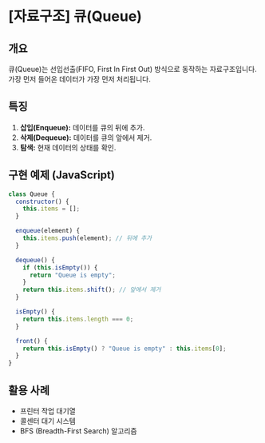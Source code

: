 # [자료구조] 큐(Queue)

## 개요

큐(Queue)는 선입선출(FIFO, First In First Out) 방식으로 동작하는 자료구조입니다.  
가장 먼저 들어온 데이터가 가장 먼저 처리됩니다.

## 특징

1. **삽입(Enqueue):** 데이터를 큐의 뒤에 추가.
2. **삭제(Dequeue):** 데이터를 큐의 앞에서 제거.
3. **탐색:** 현재 데이터의 상태를 확인.

## 구현 예제 (JavaScript)

```javascript
class Queue {
  constructor() {
    this.items = [];
  }

  enqueue(element) {
    this.items.push(element); // 뒤에 추가
  }

  dequeue() {
    if (this.isEmpty()) {
      return "Queue is empty";
    }
    return this.items.shift(); // 앞에서 제거
  }

  isEmpty() {
    return this.items.length === 0;
  }

  front() {
    return this.isEmpty() ? "Queue is empty" : this.items[0];
  }
}
```

## 활용 사례

- 프린터 작업 대기열
- 콜센터 대기 시스템
- BFS (Breadth-First Search) 알고리즘

